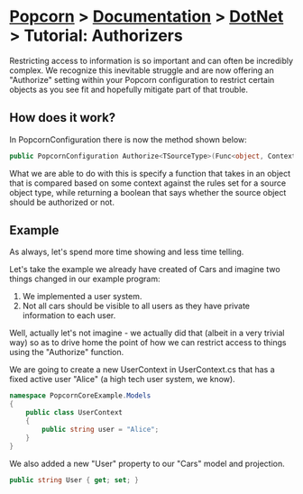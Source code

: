# [Popcorn](../../README.md) > [Documentation](../Documentation.md) > [DotNet](DotNetDocumentation.md) > Tutorial: Authorizers

Restricting access to information is so important and can often be incredibly complex. We recognize this inevitable struggle
and are now offering an "Authorize" setting within your Popcorn configuration to restrict certain objects as you see fit 
and hopefully mitigate part of that trouble.

## How does it work?
In PopcornConfiguration there is now the method shown below:
```csharp
public PopcornConfiguration Authorize<TSourceType>(Func<object, ContextType, TSourceType, bool> authorizer)
```

What we are able to do with this is specify a function that takes in an object that is compared based on some context 
against the rules set for a source object type, while returning a boolean that says whether the source object should be authorized or
not.

## Example
As always, let's spend more time showing and less time telling.

Let's take the example we already have created of Cars and imagine two things changed in our example program:
1. We implemented a user system.
2. Not all cars should be visible to all users as they have private information to each user.

Well, actually let's not imagine - we actually did that (albeit in a very trivial way) so as to drive home the point of how
we can restrict access to things using the "Authorize" function.

We are going to create a new UserContext in UserContext.cs that has a fixed active user "Alice" (a high tech user system, we know). 
```csharp
namespace PopcornCoreExample.Models
{
    public class UserContext
    {
        public string user = "Alice";
    }
}
```

We also added a new "User" property to our "Cars" model and projection.
```csharp
public string User { get; set; }
```

